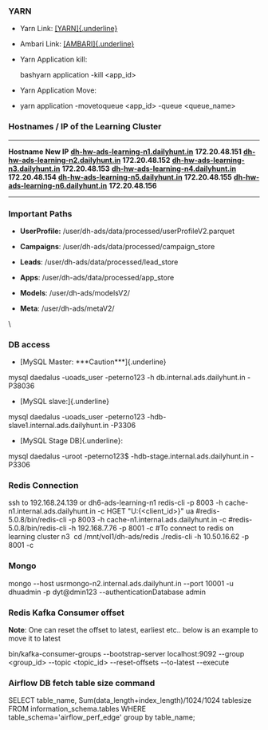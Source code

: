 ### YARN

- Yarn Link:
  [[YARN]{.underline}](http://dh-hw-ads-learning-n2.dailyhunt.in:8088/ui2/index.html#/yarn-apps/apps)

- Ambari Link:
  [[AMBARI]{.underline}](http://dh-hw-ads-learning-n1.dailyhunt.in:8080/#/main/services/HDFS/summary)

- Yarn Application kill:

  bashyarn application -kill \<app_id\>

- Yarn Application Move:

- yarn application -movetoqueue \<app_id\> -queue \<queue_name\>

### Hostnames / IP of the Learning Cluster

  ------------------------------------------------------------------------------------- -------------------
  **Hostname**                                                                          **New IP**
  [**dh-hw-ads-learning-n1.dailyhunt.in**](http://dh-hw-ads-learning-n1.dailyhunt.in)   **172.20.48.151**
  [**dh-hw-ads-learning-n2.dailyhunt.in**](http://dh-hw-ads-learning-n2.dailyhunt.in)   **172.20.48.152**
  [**dh-hw-ads-learning-n3.dailyhunt.in**](http://dh-hw-ads-learning-n3.dailyhunt.in)   **172.20.48.153**
  [**dh-hw-ads-learning-n4.dailyhunt.in**](http://dh-hw-ads-learning-n4.dailyhunt.in)   **172.20.48.154**
  [**dh-hw-ads-learning-n5.dailyhunt.in**](http://dh-hw-ads-learning-n5.dailyhunt.in)   **172.20.48.155**
  [**dh-hw-ads-learning-n6.dailyhunt.in**](http://dh-hw-ads-learning-n6.dailyhunt.in)   **172.20.48.156**
  ------------------------------------------------------------------------------------- -------------------

### Important Paths

- **UserProfile:** /user/dh-ads/data/processed/userProfileV2.parquet

- **Campaigns**: /user/dh-ads/data/processed/campaign_store

- **Leads**: /user/dh-ads/data/processed/lead_store

- **Apps**: /user/dh-ads/data/processed/app_store

- **Models**: /user/dh-ads/modelsV2/

- **Meta**: /user/dh-ads/metaV2/

\

### DB access

- [MySQL Master: \*\*\*Caution\*\*\*]{.underline} 

mysql daedalus -uoads_user -peterno123 -h db.internal.ads.dailyhunt.in
-P38036

- [MySQL slave:]{.underline}

mysql daedalus -uoads_user -peterno123
-hdb-slave1.internal.ads.dailyhunt.in -P3306

- [MySQL Stage DB]{.underline}: 

mysql daedalus -uroot -peterno123\$ -hdb-stage.internal.ads.dailyhunt.in
-P3306

### Redis Connection 

ssh to 192.168.24.139 or dh6-ads-learning-n1 redis-cli -p 8003 -h
cache-n1.internal.ads.dailyhunt.in -c HGET \"U:{\<client_id\>}\" ua
#redis-5.0.8/bin/redis-cli -p 8003 -h cache-n1.internal.ads.dailyhunt.in
-c #redis-5.0.8/bin/redis-cli -h 192.168.7.76 -p 8001 -c #To connect to
redis on learning cluster n3  cd /mnt/vol1/dh-ads/redis ./redis-cli -h
10.50.16.62 -p 8001 -c

### Mongo

mongo \--host usrmongo-n2.internal.ads.dailyhunt.in \--port 10001 -u
dhuadmin -p dyt@dmin123 \--authenticationDatabase admin

### Redis Kafka Consumer offset

**Note**: One can reset the offset to latest, earliest etc.. below is an
example to move it to latest

bin/kafka-consumer-groups \--bootstrap-server localhost:9092 \--group
\<group_id\> \--topic \<topic_id\> \--reset-offsets \--to-latest
\--execute

### Airflow DB fetch table size command

SELECT table_name, Sum(data_length+index_length)/1024/1024 tablesize
FROM information_schema.tables WHERE table_schema=\'airflow_perf_edge\'
group by table_name;

 
